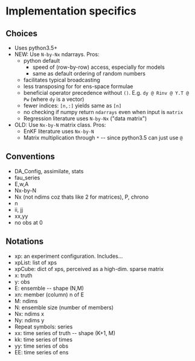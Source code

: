 Implementation specifics
========================

Choices
-------------

* Uses python3.5+
* NEW: Use `N-by-Nx` ndarrays. Pros:
    * python default
        * speed of (row-by-row) access, especially for models
        * same as default ordering of random numbers
    * facilitates typical broadcasting
    * less transposing for for ens-space formulae
    * beneficial operator precedence without `()`. E.g. `dy @ Rinv @ Y.T @ Pw` (where `dy` is a vector)
    * fewer indices: `[n,:]` yields same as `[n]`
    * no checking if numpy return `ndarrays` even when input is `matrix`
    * Regression literature uses `N-by-Nx` ("data matrix")
* OLD: Use `Nx-by-N` matrix class. Pros:
    * EnKF literature uses `Nx-by-N`
    * Matrix multiplication through `*` -- since python3.5 can just use `@`

Conventions
---------------

* DA_Config, assimilate, stats
* fau_series
* E,w,A
* Nx-by-N
* Nx (not ndims coz thats like 2 for matrices), P, chrono
* n
* ii, jj
* xx,yy
* no obs at 0



Notations
-------------
* xp: an experiment configuration. Includes...
* xpList: list of xps
* xpCube: dict of xps, perceived as a high-dim. sparse matrix
* x: truth
* y: obs
* E: ensemble -- shape (N,M)
* xn: member (column) n of E
* M: ndims
* N: ensemble size (number of members)
* Nx: ndims x
* Ny: ndims y
* Repeat symbols: series
* xx: time series of truth -- shape (K+1, M)
* kk: time series of times
* yy: time series of obs
* EE: time series of ens
